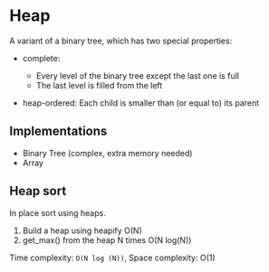 # Heap

A variant of a binary tree, which has two special properties:

- complete:

  - Every level of the binary tree except the last one is full
  - The last level is filled from the left

- heap-ordered: Each child is smaller than (or equal to) its parent

## Implementations

- Binary Tree (complex, extra memory needed)
- Array

## Heap sort

In place sort using heaps.

1. Build a heap using heapify O(N)
2. get_max() from the heap N times O(N log(N))

Time complexity: `O(N log (N))`, Space complexity: O(1)
